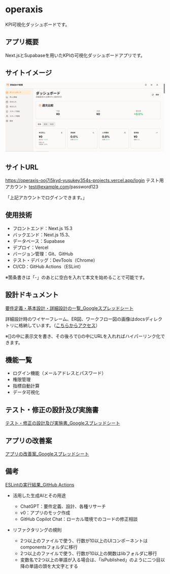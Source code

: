 # operaxis　
KPI可視化ダッシュボードです。

## アプリ概要
Next.jsとSupabaseを用いたKPIの可視化ダッシュボードアプリです。  


## サイトイメージ

![アプリ画面](https://github.com/yusukey354/worx_app/blob/main/docs/dashboard.png?raw=true)

## サイトURL

  
https://operaxis-ooj7i5kyd-yusukey354s-projects.vercel.app/login
テスト用アカウント
test@example.com/password123

「上記アカウントでログインできます。」

## 使用技術
- フロントエンド：Next.js 15.3
- バックエンド：Next.js 15.3、
- データベース：Supabase
- デプロイ：Vercel
- バージョン管理：Git、GitHub
- テスト・デバッグ：DevTools（Chrome）
- CI/CD：GitHub Actions（ESLint）

※箇条書きは「-」のあとに空白を入れて本文を始めることで可能です。

## 設計ドキュメント
[要件定義・基本設計・詳細設計の一覧_Googleスプレッドシート](https://docs.google.com/spreadsheets/d/1yBssPgoUI_8TMwVZA2hWOLQj3-l7oirLB2FQ1YJgCww/edit?usp=sharing)

詳細設計時のワイヤーフレーム、ER図、ワークフロー図の画像はdocsディレクトリに格納しています。（[こちらからアクセス](./docs)）

※[]の中に表示文を書き、その後ろで()の中にURLを入れればハイパーリンク化できます。

## 機能一覧
- ログイン機能（メールアドレスとパスワード）
- 権限管理
- 指標自動計算
- データ可視化



## テスト・修正の設計及び実施書
[テスト・修正の設計及び実施書_Googleスプレッドシート](https://docs.google.com/spreadsheets/d/1ph7XaLu4a2k_kDBEpj_ySTBPETJvg5143ZMk5G90DUA/edit?usp=sharing)

## アプリの改善案
[アプリの改善案_Googleスプレッドシート](https://docs.google.com/spreadsheets/d/15id37P5LLiq2xTsL69gwKxeaVq70L-Wu4XooxUxumRw/edit?gid=1797697990#gid=1797697990)

## 備考
[ESLintの実行結果_GitHub Actions](https://github.com/yusukey354/testapp1/actions/runs/15519197960/job/43690145546)

- 活用した生成AIとその用途
  - ChatGPT：要件定義、設計、各種リサーチ
  - v0：アプリのモック作成
  - GitHub Copilot Chat：ローカル環境でのコードの修正相談

- リファクタリングの規則
  - 2つ以上のファイルで使う、行数が10以上のUIコンポーネントはcomponentsフォルダに移行
  - 2つ以上のファイルで使う、行数が10以上の関数はlibフォルダに移行
  - 変数名で2つ以上の単語が入る場合は、「isPublished」のように二つ目以降の単語の頭を大文字とする
